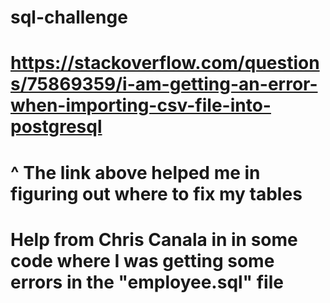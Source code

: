 # sql-challenge

# https://stackoverflow.com/questions/75869359/i-am-getting-an-error-when-importing-csv-file-into-postgresql

# ^ The link above helped me in figuring out where to fix my tables

# Help from Chris Canala in in some code where I was getting some errors in the "employee.sql" file